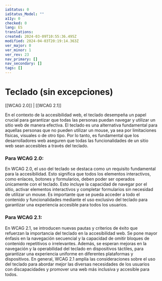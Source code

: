 ```yaml
---
iaStatus: 0
iaStatus_Model: ""
a11y: 0
checked: 0
lang: ES
translations: 
created: 2024-03-09T10:55:36.495Z
modified: 2024-04-03T20:19:14.363Z
ver_major: 0
ver_minor: 1
ver_rev: 23
nav_primary: []
nav_secondary: []
tags: []
---
```

# Teclado (sin excepciones)

[[WCAG 2.0]] | [[WCAG 2.1]]

En el contexto de la accesibilidad web, el teclado desempeña un papel crucial para garantizar que todas las personas puedan navegar y utilizar un sitio web de manera efectiva. El teclado es una alternativa fundamental para aquellas personas que no pueden utilizar un mouse, ya sea por limitaciones físicas, visuales o de otro tipo. Por lo tanto, es fundamental que los desarrolladores web aseguren que todas las funcionalidades de un sitio web sean accesibles a través del teclado.

### Para WCAG 2.0:
En WCAG 2.0, el uso del teclado se destaca como un requisito fundamental para la accesibilidad. Esto significa que todos los elementos interactivos, como enlaces, botones y formularios, deben poder ser operados únicamente con el teclado. Esto incluye la capacidad de navegar por el sitio, activar elementos interactivos y completar formularios sin necesidad de utilizar un mouse. Es importante que se pueda acceder a todo el contenido y funcionalidades mediante el uso exclusivo del teclado para garantizar una experiencia accesible para todos los usuarios.

### Para WCAG 2.1:
En WCAG 2.1, se introducen nuevas pautas y criterios de éxito que refuerzan la importancia del teclado en la accesibilidad web. Se pone mayor énfasis en la navegación secuencial y la capacidad de omitir bloques de contenido repetitivos o irrelevantes. Además, se esperan mejoras en la navegación y la operabilidad del teclado en dispositivos táctiles, para garantizar una experiencia uniforme en diferentes plataformas y dispositivos. En general, WCAG 2.1 amplía las consideraciones sobre el uso del teclado para abordar mejor las diversas necesidades de los usuarios con discapacidades y promover una web más inclusiva y accesible para todos.
